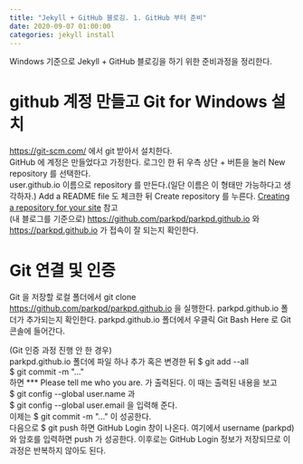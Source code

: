 ```yaml
---
title: "Jekyll + GitHub 블로깅. 1. GitHub 부터 준비"
date: 2020-09-07 01:00:00
categories: jekyll install
---
```

Windows 기준으로 Jekyll + GitHub 블로깅을 하기 위한 준비과정을 정리한다.  
# github 계정 만들고 Git for Windows 설치
<https://git-scm.com/> 에서 git 받아서 설치한다.  
GitHub 에 계정은 만들었다고 가정한다. 로그인 한 뒤 우측 상단 + 버튼을 눌러 New repository 를 선택한다.  
user.github.io 이름으로 repository 를 만든다.(일단 이름은 이 형태만 가능하다고 생각하자.) Add a README file 도 체크한 뒤 Create repository 를 누른다. [Creating a repository for your site](https://docs.github.com/en/github/working-with-github-pages/creating-a-github-pages-site-with-jekyll#creating-a-repository-for-your-site) 참고  
(내 블로그를 기준으로) <https://github.com/parkpd/parkpd.github.io> 와 <https://parkpd.github.io> 가 접속이 잘 되는지 확인한다.

# Git 연결 및 인증
Git 을 저장할 로컬 폴더에서 git clone https://github.com/parkpd/parkpd.github.io 을 실행한다. parkpd.github.io 폴더가 추가되는지 확인한다. parkpd.github.io 폴더에서 우클릭 Git Bash Here 로 Git 콘솔에 들어간다.

(Git 인증 과정 진행 안 한 경우)  
parkpd.github.io 폴더에 파일 하나 추가 혹은 변경한 뒤
$ git add --all  
$ git commit -m "..."  
하면 *** Please tell me who you are. 가 출력된다. 이 때는 출력된 내용을 보고  
$ git config --global user.name 과  
$ git config --global user.email 을 입력해 준다.  
이제는 $ git commit -m "..." 이 성공한다.  
다음으로 $ git push 하면 GitHub Login 창이 나온다. 여기에서 username (parkpd) 와 암호를 입력하면 push 가 성공한다. 이후로는 GitHub Login 정보가 저장되므로 이 과정은 반복하지 않아도 된다.